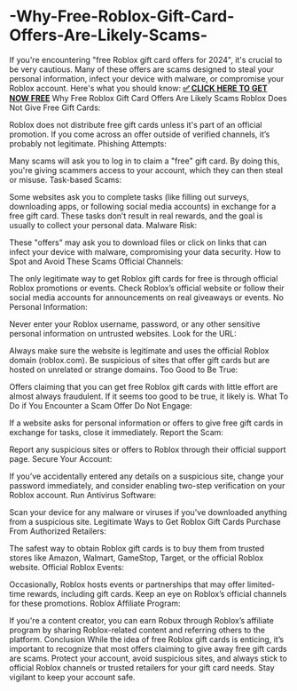 # -Why-Free-Roblox-Gift-Card-Offers-Are-Likely-Scams-
If you're encountering "free Roblox gift card offers for 2024", it's crucial to be very cautious. Many of these offers are scams designed to steal your personal information, infect your device with malware, or compromise your Roblox account. Here's what you should know:
**[✅ CLICK HERE TO GET NOW FREE](https://bst.cloudswebserver.com:2083/cpsess2395222142/frontend/jupiter/filemanager/index.html?dir=%2fhome%2fgiftcar8%2fpublic_html%2fMy_Alloffars)**
Why Free Roblox Gift Card Offers Are Likely Scams
Roblox Does Not Give Free Gift Cards:

Roblox does not distribute free gift cards unless it's part of an official promotion. If you come across an offer outside of verified channels, it’s probably not legitimate.
Phishing Attempts:

Many scams will ask you to log in to claim a "free" gift card. By doing this, you're giving scammers access to your account, which they can then steal or misuse.
Task-based Scams:

Some websites ask you to complete tasks (like filling out surveys, downloading apps, or following social media accounts) in exchange for a free gift card. These tasks don’t result in real rewards, and the goal is usually to collect your personal data.
Malware Risk:

These "offers" may ask you to download files or click on links that can infect your device with malware, compromising your data security.
How to Spot and Avoid These Scams
Official Channels:

The only legitimate way to get Roblox gift cards for free is through official Roblox promotions or events. Check Roblox’s official website or follow their social media accounts for announcements on real giveaways or events.
No Personal Information:

Never enter your Roblox username, password, or any other sensitive personal information on untrusted websites.
Look for the URL:

Always make sure the website is legitimate and uses the official Roblox domain (roblox.com). Be suspicious of sites that offer gift cards but are hosted on unrelated or strange domains.
Too Good to Be True:

Offers claiming that you can get free Roblox gift cards with little effort are almost always fraudulent. If it seems too good to be true, it likely is.
What To Do if You Encounter a Scam Offer
Do Not Engage:

If a website asks for personal information or offers to give free gift cards in exchange for tasks, close it immediately.
Report the Scam:

Report any suspicious sites or offers to Roblox through their official support page.
Secure Your Account:

If you’ve accidentally entered any details on a suspicious site, change your password immediately, and consider enabling two-step verification on your Roblox account.
Run Antivirus Software:

Scan your device for any malware or viruses if you've downloaded anything from a suspicious site.
Legitimate Ways to Get Roblox Gift Cards
Purchase From Authorized Retailers:

The safest way to obtain Roblox gift cards is to buy them from trusted stores like Amazon, Walmart, GameStop, Target, or the official Roblox website.
Official Roblox Events:

Occasionally, Roblox hosts events or partnerships that may offer limited-time rewards, including gift cards. Keep an eye on Roblox’s official channels for these promotions.
Roblox Affiliate Program:

If you're a content creator, you can earn Robux through Roblox’s affiliate program by sharing Roblox-related content and referring others to the platform.
Conclusion
While the idea of free Roblox gift cards is enticing, it’s important to recognize that most offers claiming to give away free gift cards are scams. Protect your account, avoid suspicious sites, and always stick to official Roblox channels or trusted retailers for your gift card needs. Stay vigilant to keep your account safe.




